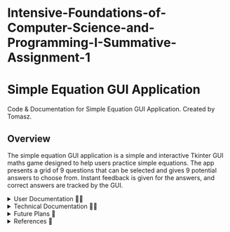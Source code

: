 # Intensive-Foundations-of-Computer-Science-and-Programming-I-Summative-Assignment-1

# Simple Equation GUI Application
Code & Documentation for Simple Equation GUI Application. Created by Tomasz.

## Overview
The simple equation GUI application is a simple and interactive Tkinter GUI maths game designed to help users practice simple equations.  The app presents a grid of 9 questions that can be selected and gives 9 potential answers to choose from.  Instant feedback is given for the answers, and correct answers are tracked by the GUI.

<details closed><summary>User Documentation 🧑‍💻</summary>

---

## User Documentation
This is a simple equation GUI application used to practice simple maths.

### Features
The app contains the following features:
- Displays 9 simple equations.
- Each question has 9 possible choices.
- Click the question to open the answer screen.
- Question buttons update to labels when answered.
- The GUI tracks score
- There's a reset button to reset the questions and the score.

---

<details closed><summary>How to install the app 💻</summary>

### How to install the app

#### What you need
- A Python environment (3.7 or later) installed on your computer.  [Install Python](https://www.python.org/) Written with 3.12.9.
- git installed, unless the zip folder is downloaded from GitHub.  [Install Git](https://git-scm.com/)  [Install GitHub Desktop](https://github.com/apps/desktop)

### Instructions

1. Using the terminal, make sure Python is installed with:
```sh
python3 --version
```
Using the terminal, make sure git is installed with:
```sh
git --version
```
If either is not, please follow the instructions in the "What you need" section.

2. Download the app in your preferred way either by visiting [Link to GitHub Repo](https://github.com/Tomasz5792/Intensive-Foundations-of-Computer-Science-and-Programming-I-Summative-Assignment-1#) and downloading a zip file or using GitHub desktop:

![image of vscode](How-to-get-repo.png)

 If you would like to use the powershell termanal, cd into the folder you want the repo saved and use this code:
```sh
git clone https://github.com/Tomasz5792/Intensive-Foundations-of-Computer-Science-and-Programming-I-Summative-Assignment-1.git
```
3. Go to the folder containing Main_Task1.py and double-click to run.  ![Open program](Open-program.png)

</details>

---

### How to use the app
1. Install and open the app as detailed in the how to install the app section.
2. Click on a question to answer.

![Question screen](Question-screen.png)

4. Click on an answer for the question.

![Answer screen](Answer-screen.png)

6. Score will increase when questions are correctly answered.

---

</details>

<details closed><summary>Technical Documentation 🧑‍💼</summary>


## Technical Documentation


### Modules Used

<details closed><summary>tkinter</summary>

- tkinter is included with Python as standard.
- [Documentation for tkinter](https://docs.python.org/3/library/tkinter.html)
</details>

<details closed><summary>custom module create_calculations.py</summary>

#### create_calculations.py functions
#### create_questions()
Used to create a dictionary of questions and answers for use in the GUI.

#### create_answer(i: int, answer: int, x: int, is_correct_answer: bool=False)
Called from create_questions() and is used to create correct and incorrect answers for each question.

</details>

---

### Main functions

#### create_gui_questions(questions: dict, questions_correct: int)
Creates the GUI question layout.  It is a 3 x 3 grid of math question buttons.  When questions are answered, the button is replaced by a guestion label which displays if the answer was correct or not.  There is also a reset button to reset the questions and score and a label to display the score.  It requires the questions dictionary and the questions correct integer to be passed to it.

#### create_gui_answer(questions: dict, int_question_selected: int, questions_correct: int)
Clone of the create_gui_questions function but creates an answer gui with 9 answers for the user to select.  Also has a back button.  In addition to the create_gui_questions function it also requires the question selected to be passed to it.

---

### gui component functions

| Function Name           | Parameters                                                                 | Description                                                             |
|-------------------------|---------------------------------------------------------------------------|-------------------------------------------------------------------------|
| create_label            | row: int, columnspan: int=3, text: str="Error"                            | Creates a label for the title and questions answered box.               |
| create_label_question   | row: int, column: int, text: str="Error"                                  | Creates the label to replace the button when the question is answered, used on the question screen. |
| create_button           | row: int, column: int, int_question_selected: int=0, button_number: int=0, width: int=20, height: int=5, text: str="Error", button_type: str="calculation" | Creates the button used on both GUI screens for questions and answers.   |

- Example where the create_button and create_label_question functions were used within the create_gui_questions functions in order to create the GUI at row 1 column 1
```sh
if questions["question_1"]["answer_correct?"] == "not_answered":
    button = create_button(row=1, column=1, text=questions["question_1"]["question_text"], button_number=1)
else:
    create_label_question(row=1, column=1, text=questions["question_1"]["question_text"]+"\n"+questions["question_1"]["answer_correct?"])
```
---

### Event handling functions

| Function Name                                      | Parameters                                                                                           | Description                                                                                                                                       |
|----------------------------------------------------|------------------------------------------------------------------------------------------------------|---------------------------------------------------------------------------------------------------------------------------------------------------|
| handle_button_press                                | event, row, column, button_number                                                                     | Used to test if the app is working by recording which button is pressed.                                                                             |
| handle_button_press_select_question                | event, button_number                                                                                 | Handles events when a question button is pressed. Calls the answer GUI to be created and passes in the question selected.                         |
| handle_button_press_select_answer                  | event, button_number, int_question_selected                                                          | Handles events when an answer button is pressed. Updates the answer selected and evaluates if it is correct. If correct, update the score. Then, it calls the question GUI to be re-created. |
| handle_button_press_reset                          | event                                                                                                 | Resets the questions and the score.                                                                                                               |
| handle_button_press_back                           | event                                                                                                 | Returns the user to the question GUI so they can select another question.                                                                          |

---

### Utility functions

#### clear_root()
Destroys the current GUI for use when creating a new one so they don't overlap.

- Example of an event function where the clear_root function is used.
```sh
def handle_button_press_back(event):
    """
    Handles button press back event
    """
    print("Reset was pressed")
    clear_root()
    create_gui_questions(questions,questions_correct)
```

---

### Global Variables

#### root
The tkinter object to which all the tkinter components are added to.

#### questions_correct
An integer to store the questions that the user has got correct.

#### questions
A dictionary to store the questions and answers that make the game work.

---

</details>
<details closed><summary>Future Plans 🔐</summary>

## Future Plans
- Move the code for the GUI out of main and into a GUI module.
- Stop using global variables.  As this is critical to testing and scalability.
- Write some tests.
- Add error handling.
- Stop the terminal coming up when the GUI opens.

---

</details>

<details closed><summary>References 📄</summary>

1. missKatiaPunter (2025) README.md [Online], GitHub. Available at: https://github.com/EDGENortheastern/if2-seminar2/blob/main/README.md (Accessed: 10 April 2025).

2. jackbash1 (2025) README.md [Online], GitHub. Available at: https://github.com/jackbash1/METAR-PressureConverter/blob/main/README.md (Accessed: 10 April 2025).

---

</details>
